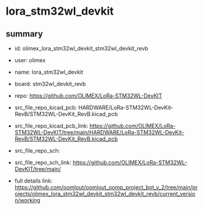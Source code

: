 # lora_stm32wl_devkit
 
## summary 
* id: olimex_lora_stm32wl_devkit_stm32wl_devkit_revb
* user: olimex
* name: lora_stm32wl_devkit
* board: stm32wl_devkit_revb
* repo: https://github.com/OLIMEX/LoRa-STM32WL-DevKIT
* src_file_repo_kicad_pcb: HARDWARE/LoRa-STM32WL-DevKit-RevB/STM32WL-DevKit_RevB.kicad_pcb
* src_file_repo_kicad_pcb_link: https://github.com/OLIMEX/LoRa-STM32WL-DevKIT/tree/main/HARDWARE/LoRa-STM32WL-DevKit-RevB/STM32WL-DevKit_RevB.kicad_pcb


* src_file_repo_sch: 
* src_file_repo_sch_link: https://github.com/OLIMEX/LoRa-STM32WL-DevKIT/tree/main/
* full details link: https://github.com/oomlout/oomlout_oomp_project_bot_v_2/tree/main/projects/olimex_lora_stm32wl_devkit_stm32wl_devkit_revb/current_version/working  







